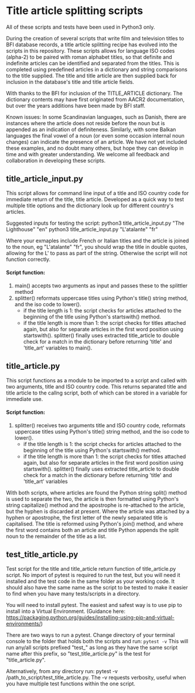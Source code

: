 # Title article splitting scripts
All of these scripts and tests have been used in Python3 only.

During the creation of several scripts that write film and television titles to BFI database records, a title article splitting recipe has evolved into the scripts in this repository. These scripts allows for language ISO codes (alpha-2) to be paired with roman alphabet titles, so that definite and indefinite articles can be identified and separated from the titles. This is completed using predefined articles in a dictionary and string comparisons to the title supplied.  The title and title article are then supplied back for inclusion in the database's title and title article fields.

With thanks to the BFI for inclusion of the TITLE_ARTICLE dictionary. The dictionary contents may have first originated from AACR2 documentation, but over the years additions have been made by BFI staff.

Known issues: In some Scandinavian languages, such as Danish, there are instances where the article does not reside before the noun but is appended as an indication of definiteness. Similarly, with some Balkan languages the final vowel of a noun (or even some occasion internal noun changes) can indicate the presence of an article. We have not yet included these examples, and no doubt many others, but hope they can develop in time and with greater understanding. We welcome all feedback and collaboration in developing these scripts.

## title_article_input.py

This script allows for command line input of a title and ISO country code for immediate return of the title, title article. Developed as a quick way to test multiple title options and the dictionary look up for different country's articles.

Suggested inputs for testing the script:
python3 title_article_input.py "The Lighthouse" "en"
python3 title_article_input.py "L'atalante" "fr"

Where your exmaples include French or Italian titles and the article is joined to the noun, eg "L'atalante" "fr", you should wrap the title in double quotes, allowing for the L' to pass as part of the string. Otherwise the script will not function correctly.

#### Script function:
1. main() accepts two arguments as input and passes these to the splittler method
2. splitter() reformats uppercase titles using Python's title() string method, and the iso code to lower().
   - if the title length is 1:
     the script checks for articles attached to the beginning of the title using Python's startswith() method.
   - if the title length is more than 1:
     the script checks for titles attached again, but also for separate articles in the first word position using startswith().
   splitter() finally uses extracted title_article to double check for a match in the dictionary before returning 'title' and 'title_art' variables to main().

## title_article.py

This script functions as a module to be imported to a script and called with two arguments, title and ISO country code. This returns separated title and title article to the callng script, both of which can be stored in a variable for immediate use.

#### Script function:
1. splitter() receives two arguments title and ISO country code, reformats uppercase titles using Python's title() string method, and the iso code to lower().
   - if the title length is 1:
     the script checks for articles attached to the beginning of the title using Python's startswith() method.
   - if the title length is more than 1:
     the script checks for titles attached again, but also for separate articles in the first word position using startswith().
   splitter() finally uses extracted title_article to double check for a match in the dictionary before returning 'title' and 'title_art' variables

With both scripts, where articles are found the Python string split() method is used to separate the two, the article is then formatted using Python's string capitalize() method and the apostrophe is re-attached to the article, but the hyphen is discarded at present. Where the article was attached by a hyphen or apostrophe, the first letter of the newly separated title is capitalised. The title is reformed using Python's join() method, and where the first word contains both an article and title Python appends the split noun to the remainder of the title as a list.

## test_title_article.py

Test script for the title and title_article return function of title_article.py script. No import of pytest is required to run the test, but you will need it installed and the test code in the same folder as your working code. It should also have the same name as the script to be tested to make it easier to find when you have many tests/scripts in a directory.

You will need to install pytest. The easiest and safest way is to use pip to install into a Virtual Environment.
(Guidance here: https://packaging.python.org/guides/installing-using-pip-and-virtual-environments/)

There are two ways to run a pytest. Change directory of your terminal console to the folder that holds both the scripts and run: `pytest -v`
This will run any/all scripts prefixed "test_" as long as they have the same script name after this prefix, so "test_title_article.py" is the test for "title_article.py".

Alternatively, from any directory run: pytest -v /path_to_script/test_title_article.py. The -v requests verbosity, useful when you have multiple test functions within the one script.
